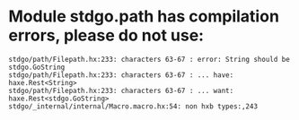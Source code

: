 # Module stdgo.path has compilation errors, please do not use:
```
stdgo/path/Filepath.hx:233: characters 63-67 : error: String should be stdgo.GoString
stdgo/path/Filepath.hx:233: characters 63-67 : ... have: haxe.Rest<String>
stdgo/path/Filepath.hx:233: characters 63-67 : ... want: haxe.Rest<stdgo.GoString>
stdgo/_internal/internal/Macro.macro.hx:54: non hxb types:,243

```

